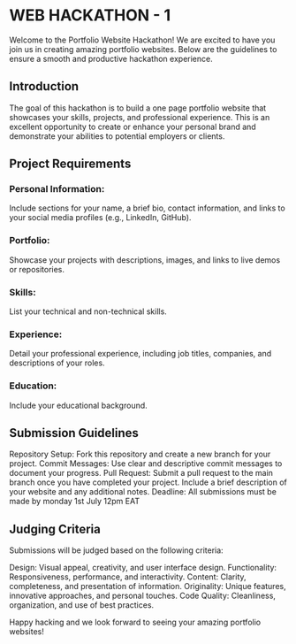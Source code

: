 # WEB HACKATHON - 1
Welcome to the Portfolio Website Hackathon! We are excited to have you join us in creating amazing portfolio websites. Below are the guidelines to ensure a smooth and productive hackathon experience.

## Introduction
The goal of this hackathon is to build a one page portfolio website that showcases your skills, projects, and professional experience. This is an excellent opportunity to create or enhance your personal brand and demonstrate your abilities to potential employers or clients.

## Project Requirements
### Personal Information: 
Include sections for your name, a brief bio, contact information, and links to your social media profiles (e.g., LinkedIn, GitHub).

### Portfolio: 
Showcase your projects with descriptions, images, and links to live demos or repositories.

### Skills: 
List your technical and non-technical skills.

### Experience: 
Detail your professional experience, including job titles, companies, and descriptions of your roles.

### Education: 
Include your educational background.

## Submission Guidelines
Repository Setup: Fork this repository and create a new branch for your project.
Commit Messages: Use clear and descriptive commit messages to document your progress.
Pull Request: Submit a pull request to the main branch once you have completed your project. Include a brief description of your website and any additional notes.
Deadline: All submissions must be made by monday 1st July 12pm EAT

## Judging Criteria
Submissions will be judged based on the following criteria:

Design: Visual appeal, creativity, and user interface design.
Functionality: Responsiveness, performance, and interactivity.
Content: Clarity, completeness, and presentation of information.
Originality: Unique features, innovative approaches, and personal touches.
Code Quality: Cleanliness, organization, and use of best practices.

Happy hacking and we look forward to seeing your amazing portfolio websites!


